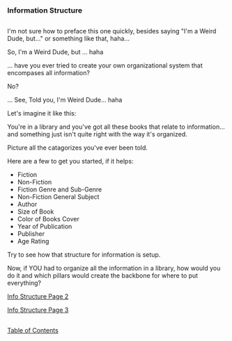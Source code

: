 ### Information Structure

##

I'm not sure how to preface this one quickly, besides saying "I'm a Weird Dude, but..." or something like that, haha... 

So, I'm a Weird Dude, but ... haha

... have you ever tried to create your own organizational system that encompases all information? 

No? 

... See, Told you, I'm Weird Dude... haha

Let's imagine it like this: 

You're in a library and you've got all these books that relate to information... and something just isn't quite right with the way it's organized. 

Picture all the catagorizes you've ever been told. 

Here are a few to get you started, if it helps:

- Fiction
- Non-Fiction
- Fiction Genre and Sub-Genre
- Non-Fiction General Subject
- Author
- Size of Book
- Color of Books Cover
- Year of Publication
- Publisher
- Age Rating

Try to see how that structure for information is setup.

Now, if YOU had to organize all the information in a library, how would you do it and which pillars would create the backbone for where to put everything? 

[Info Structure Page 2](https://github.com/mycroftwilde/devil-steps-in-a-myth-system/tree/main/ref_guide/infostructure2)

[Info Structure Page 3](https://github.com/mycroftwilde/devil-steps-in-a-myth-system/tree/main/ref_guide/infostructure3)

##

[Table of Contents](https://github.com/mycroftwilde/devil-steps-in-a-myth-system/tree/main/ref_guide)
